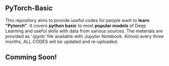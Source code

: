 ## PyTorch-Basic

This repository aims to provide useful codes for people want to **learn "Pytorch"**. It covers **python basic** to most **popular models** of Deep Learning and useful skills with data from various sources. The meterials are provided as '.ipynb' file available with Jupyter Notebook. Almost every three months, ALL CODES will be updated and re-uploaded.

## Comming Soon!